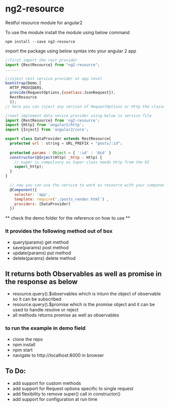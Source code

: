 # ng2-resource
Restful resource module for angular2

To use the module install the module using below command

`npm install --save ng2-resource`

import the package using below syntax into your angular 2 app

```javascript
//first import the rest provider
import {RestResource} from "ng2-resource";
.......

//inject rest service provider at app level
bootstrap(Demo,[
  HTTP_PROVIDERS,
  provide(RequestOptions,{useClass:JsonRequest}),
  RestResource
  ]);
// here you can inject any version of RequestOptions or Http the classes injected before rest resource will be used in the RestResource

//next implement data sevice provider using below in service file
import {RestResource} from 'ng2-resource';
import {Http} from 'angular2/http';
import {Inject} from 'angular2/core';

export class DataProvider extends RestResource{
  protected url : string = URL_PREFIX + "posts/:id";
  
  protected params : Object = { ':id' : '@id' }
  constructor(@Inject(Http) _http : Http) {
    // super is compulsory as Super class needs Http from the DI
    super(_http);
  }
}
```
```javascript
  // now you can use the service to work as resource with your component
  @Component({
    selector: 'app',
    template: require('./posts_render.html') ,
    providers: [DataProvider]
  })
```

** check the demo folder for the reference on how to use **

### It provides the following method out of box
- query(params) get method
- save(params) post method
- update(params) put method
- delete(params) delete method

## It returns both Observables as well as promise in the response as below
- resource.query().$observables which is inturn the object of observable so it can be subscribed
- resource.query().$promise which is the promise object and it can be used to handle resolve or reject
- all methods returns promise as well as observables

### to run the example in demo field
- clone the repo
- npm install
- npm start
- navigate to http://localhost:8000 in browser

## To Do:
- add support for custom methods
- add support for Request options specific to single request
- add flexibility to remove super() call in constructor()
- add support for configuration at run time